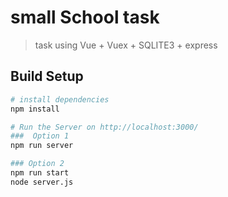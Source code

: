 # small School task

> task using Vue + Vuex + SQLITE3 + express

## Build Setup

``` bash
# install dependencies
npm install

# Run the Server on http://localhost:3000/
###  Option 1
npm run server

### Option 2
npm run start
node server.js
